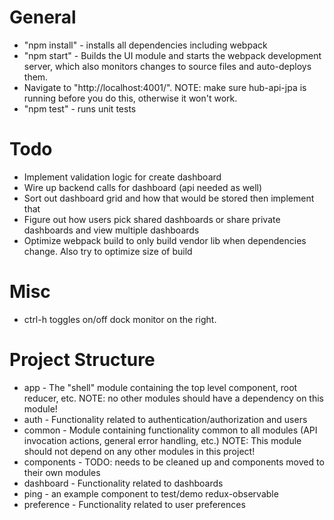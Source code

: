 # General
* "npm install" - installs all dependencies including webpack
* "npm start" - Builds the UI module and starts the webpack development server,
which also monitors changes to source files and auto-deploys them.
* Navigate to "http://localhost:4001/". NOTE: make sure hub-api-jpa
is running before you do this, otherwise it won't work.
* "npm test" - runs unit tests


# Todo
* Implement validation logic for create dashboard
* Wire up backend calls for dashboard (api needed as well)
* Sort out dashboard grid and how that would be stored then implement that
* Figure out how users pick shared dashboards or share private dashboards and view multiple dashboards
* Optimize webpack build to only build vendor lib when dependencies change.  Also try to optimize size of build

# Misc
* ctrl-h toggles on/off dock monitor on the right.

# Project Structure
* app - The "shell" module containing the top level component, root reducer, etc.  NOTE: no other modules should have a
dependency on this module!
* auth - Functionality related to authentication/authorization and users
* common - Module containing functionality common to all modules (API invocation actions, general error handling, etc.)
NOTE: This module should not depend on any other modules in this project!
* components - TODO: needs to be cleaned up and components moved to their own modules
* dashboard - Functionality related to dashboards
* ping - an example component to test/demo redux-observable
* preference - Functionality related to user preferences